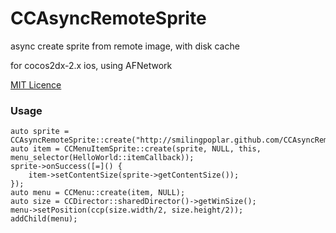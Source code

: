 # CCAsyncRemoteSprite

async create sprite from remote image, with disk cache

for cocos2dx-2.x ios, using AFNetwork

[MIT Licence](http://opensource.org/licenses/mit-license.php)

### Usage

    auto sprite = CCAsyncRemoteSprite::create("http://smilingpoplar.github.com/CCAsyncRemoteSprite/avatar.png");
    auto item = CCMenuItemSprite::create(sprite, NULL, this, menu_selector(HelloWorld::itemCallback));
    sprite->onSuccess([=]() {
        item->setContentSize(sprite->getContentSize());
    });
    auto menu = CCMenu::create(item, NULL);
    auto size = CCDirector::sharedDirector()->getWinSize();
    menu->setPosition(ccp(size.width/2, size.height/2));
    addChild(menu);
    